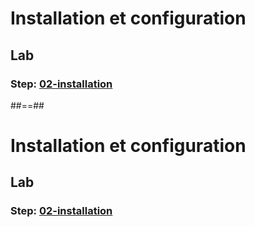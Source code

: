 <!-- .slide: class="exercice" data-type-show="gcp prez" -->

# Installation et configuration

## Lab

### Step: [02-installation](https://github.com/sfeir-open-source/sfeir-school-terraform/tree/main/steps/gcp/02-installation)

##==##

<!-- .slide: class="exercice" data-type-show="aws" -->

# Installation et configuration

## Lab

### Step: [02-installation](https://github.com/sfeir-open-source/sfeir-school-terraform/tree/main/steps/aws/02-installation)
